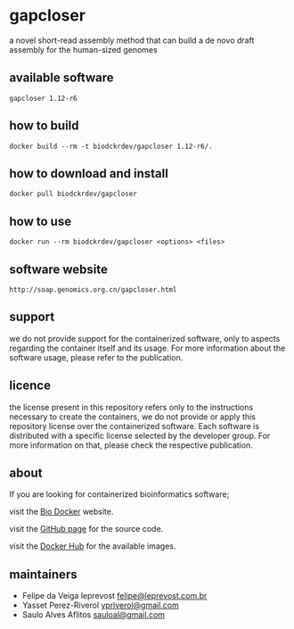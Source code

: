 gapcloser
=====
a novel short-read assembly method that can build a de novo draft assembly for the human-sized genomes


available software
--------
`
gapcloser 1.12-r6
`


how to build
------------
`docker build --rm -t biodckrdev/gapcloser 1.12-r6/.`


how to download and install
---------------------------
`docker pull biodckrdev/gapcloser`


how to use
------------
`docker run --rm biodckrdev/gapcloser <options> <files>`


software website
----------------
`
http://soap.genomics.org.cn/gapcloser.html
`


support
-------
we do not provide support for the containerized software, only to aspects regarding the container itself
and its usage. For more information about the software usage, please refer to the publication.


licence
-------
the license present in this repository refers only to the instructions necessary to create the containers, we do not provide or apply this repository license over the containerized software. Each software is distributed with a specific license selected by the developer group. For more information on that, please check the respective publication.


about
-----
If you are looking for containerized bioinformatics software;

visit the [Bio Docker](http://biodocker.github.io "Bio Docker") website.

visit the [GitHub page](https://github.com/BioDocker/) for the source code.

visit the [Docker Hub](https://registry.hub.docker.com/repos/biodckr/) for the available images.


maintainers
-----------
* Felipe da Veiga leprevost <felipe@leprevost.com.br>
* Yasset Perez-Riverol <ypriverol@gmail.com>
* Saulo Alves Aflitos <sauloal@gmail.com>
